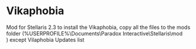 # Vikaphobia
Mod for Stellaris 2.3
to install the Vikaphobia, copy all the files to the mods folder (%USERPROFILE%\Documents\Paradox Interactive\Stellaris\mod\
) except Vilaphobia Updates list
